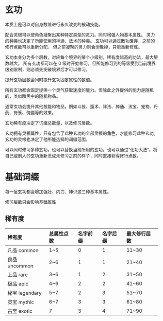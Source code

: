 # 玄功

本质上是可以对自身数值进行永久改变的被动技能。

配合灵根可以使角色凝聚出某种特定类型的灵力。同时增强人物基本属性。
灵力的种类也决定了所能使用的神通、法术的种类。
玄功可以通过散功废弃，之前的修行点数可以重新分配。
但之前凝聚的灵力则会消散掉，只能重新修炼。

玄功本身分为多个层数，对应每个境界的某个小级别，稀有度越高的功法，最大层数越大。
所有玄功都可以在 0 级时开始修习，但所能修习到的等级受到当前境界级别限制，则必须先突破境界后才可以修习。

提升玄功层数会同时提升玄功固定属性的数值。

所有玄功都会固定提供一个灵气获取速度的能力。但除此之外提供的能力是随机的，类似暗黑中的随机物品。

通常玄功会提升其他技能和物品，例如斗技、遁术、阵法、神通、法宝、宠物、丹药、符箓、傀儡等的效果。

玄功稀有度决定了词缀总数量，以及修习层数。

玄功拥有灵根属性，只有包含了此种玄功的全部灵根的角色，才能修习此种玄功。
玄功的灵根也决定了他所能选择的词缀范围。

可以同时修习多种玄功，也可以替换当前所用的玄功。也可以通过“化功大法”，将自己或别人的玄功重新洗成未修习之前的样子，同时直接获得修行点数。

# 基础词缀

每一层玄功都会增加强壮、内力、神识这三种基本属性。

修习层数只会影响基础属性

## 稀有度

| 稀有度         | 总属性点数 | 名字前缀 | 名字后缀 | 最大修行层数 |
| :------------- | :--------- | :------- | :------- | :----------- |
| 凡品 common    | 1~5        | 0        | 1        | 11~30        |
| 良品 uncommon  | 2~6        | 1        | 1        | 21~40        |
| 上品 rare      | 3~6        | 1        | 2        | 31~50        |
| 极品 epic      | 4~6        | 2        | 2        | 41~60        |
| 秘宝 legendary | 5~7        | 2        | 3        | 51~70        |
| 灵宝 mythic    | 6~7        | 3        | 3        | 61~80        |
| 古宝 exotic    | 7          | 3        | 4        | 71~90        |
